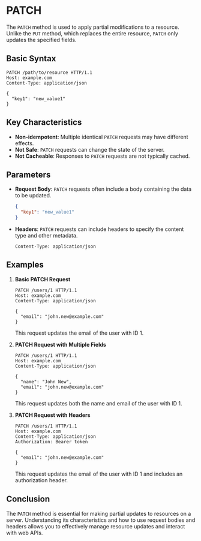 # PATCH

The `PATCH` method is used to apply partial modifications to a resource. Unlike the `PUT` method, which replaces the entire resource, `PATCH` only updates the specified fields.

## Basic Syntax
```http
PATCH /path/to/resource HTTP/1.1
Host: example.com
Content-Type: application/json

{
  "key1": "new_value1"
}
```

## Key Characteristics
- **Non-idempotent**: Multiple identical `PATCH` requests may have different effects.
- **Not Safe**: `PATCH` requests can change the state of the server.
- **Not Cacheable**: Responses to `PATCH` requests are not typically cached.

## Parameters
- **Request Body**: `PATCH` requests often include a body containing the data to be updated.
  ```json
  {
    "key1": "new_value1"
  }
  ```
- **Headers**: `PATCH` requests can include headers to specify the content type and other metadata.
  ```http
  Content-Type: application/json
  ```

## Examples

1. **Basic PATCH Request**
   ```http
   PATCH /users/1 HTTP/1.1
   Host: example.com
   Content-Type: application/json

   {
     "email": "john.new@example.com"
   }
   ```
   This request updates the email of the user with ID 1.

2. **PATCH Request with Multiple Fields**
   ```http
   PATCH /users/1 HTTP/1.1
   Host: example.com
   Content-Type: application/json

   {
     "name": "John New",
     "email": "john.new@example.com"
   }
   ```
   This request updates both the name and email of the user with ID 1.

3. **PATCH Request with Headers**
   ```http
   PATCH /users/1 HTTP/1.1
   Host: example.com
   Content-Type: application/json
   Authorization: Bearer token

   {
     "email": "john.new@example.com"
   }
   ```
   This request updates the email of the user with ID 1 and includes an authorization header.

## Conclusion
The `PATCH` method is essential for making partial updates to resources on a server. Understanding its characteristics and how to use request bodies and headers allows you to effectively manage resource updates and interact with web APIs.